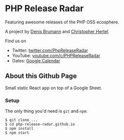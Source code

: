 # PHP Release Radar

Featuring awesome releases of the PHP OSS ecosphere.

A project by [Denis Brumann](https://twitter.com/dbrumann) and [Christopher Hertel](https://twitter.com/el_stoffel).

Find us on

- Twitter: [twitter.com/PhpReleaseRadar](https://twitter.com/PhpReleaseRadar)
- YouTube: [youtube.com/c/PHPReleaseRadar](https://www.youtube.com/c/PHPReleaseRadar)
- Dates: [Google Calendar](https://calendar.google.com/calendar/u/0/embed?src=phpreleaseradar@gmail.com&ctz=Europe/Berlin&pli=1)

## About this Github Page

Small static React app on top of a Google Sheet.

### Setup

The only thing you'd need is `git` and `npm`:

```shell
$ git clone ...
$ cd php-release-radar.github.io
$ npm install
$ npm start
```
